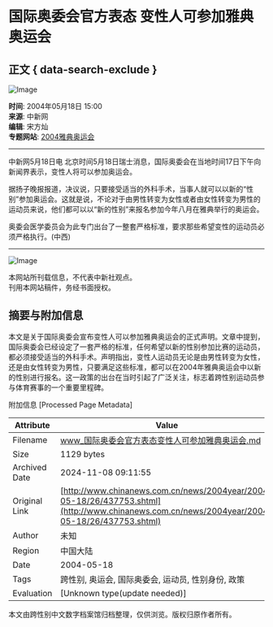 # 国际奥委会官方表态 变性人可参加雅典奥运会

## 正文 { data-search-exclude }


![Image](http://www.chinanews.com.cn/newsiimg/1.gif)

**时间**: 2004年05月18日 15:00  
**来源**: 中新网  
**编辑**: 宋方灿  
**专题网站**: [2004雅典奥运会](http://www.chinanews.com.cn/focus_site/olympic2004/index.html)

---

中新网5月18日电 北京时间5月18日瑞士消息，国际奥委会在当地时间17日下午向新闻界表示，变性人将可以参加奥运会。

据扬子晚报报道，决议说，只要接受适当的外科手术，当事人就可以以新的“性别”参加奥运会。这就是说，不论对于由男性转变为女性或者由女性转变为男性的运动员来说，他们都可以以“新的性别”来报名参加今年八月在雅典举行的奥运会。

奥委会医学委员会为此专门出台了一整套严格标准，要求那些希望变性的运动员必须严格执行。(中西)

--- 

![Image](http://www.chinanews.com.cn/fileftp/2004-04-02/_1080884820_shangcheng.gif)

本网站所刊载信息，不代表中新社观点。  
刊用本网站稿件，务经书面授权。  

## 摘要与附加信息

<!-- tcd_abstract -->
本文是关于国际奥委会宣布变性人可以参加雅典奥运会的正式声明。文章中提到，国际奥委会已经设定了一套严格的标准，任何希望以新的性别参加比赛的运动员，都必须接受适当的外科手术。声明指出，变性人运动员无论是由男性转变为女性，还是由女性转变为男性，只要满足这些标准，都可以在2004年雅典奥运会中以新的性别进行报名。这一政策的出台在当时引起了广泛关注，标志着跨性别运动员参与体育赛事的一个重要里程碑。
<!-- tcd_abstract_end -->

附加信息 [Processed Page Metadata]

| Attribute       | Value                                  |
|-----------------|----------------------------------------|
| Filename        | www_国际奥委会官方表态变性人可参加雅典奥运会.md                             |
| Size            | 1129 bytes                           |
| Archived Date   | 2024-11-08 09:11:55                             |
| Original Link   | [http://www.chinanews.com.cn/news/2004year/2004-05-18/26/437753.shtml](http://www.chinanews.com.cn/news/2004year/2004-05-18/26/437753.shtml)                       |
| Author          | 未知                               |
| Region          | 中国大陆                               |
| Date            | 2004-05-18                                 |
| Tags            | 跨性别, 奥运会, 国际奥委会, 运动员, 性别身份, 政策                                 |
| Evaluation            | [Unknown type(update needed)]                                 |
<!-- tcd_table_end -->

本文由跨性别中文数字档案馆归档整理，仅供浏览。版权归原作者所有。
